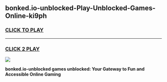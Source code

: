 
## bonked.io-unblocked-Play-Unblocked-Games-Online-ki9ph
<h3>
<a href="https://premium76.site?title=bonked.io-unblocked&ref=25A">CLICK TO PLAY</a></h3>
<hr>

<h3>
<a href="https://premium76.site?title=bonked.io-unblocked&ref=25A">CLICK 2 PLAY</a>
  
</h3>

<a href="https://premium76.site?title=bonked.io-unblocked&ref=25A"><img src="https://clearcache.store/games.png"></a>


**bonked.io-unblocked games unblocked: Your Gateway to Fun and Accessible Online Gaming**
